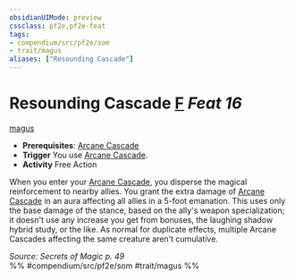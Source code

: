 ```yaml
---
obsidianUIMode: preview
cssclass: pf2e,pf2e-feat
tags:
- compendium/src/pf2e/som
- trait/magus
aliases: ["Resounding Cascade"]
---
```

# Resounding Cascade  [F](rules/core-rulebook/chapter-9-playing-the-game.md#Actions "Free Action") *Feat 16*  
[magus](rules/traits/magus-som.md)  

- **Prerequisites**: [Arcane Cascade](rules/actions/arcane-cascade-som.md)
- **Trigger** You use [Arcane Cascade](rules/actions/arcane-cascade-som.md).
- **Activity** Free Action

When you enter your [Arcane Cascade](rules/actions/arcane-cascade-som.md), you disperse the magical reinforcement to nearby allies. You grant the extra damage of [Arcane Cascade](rules/actions/arcane-cascade-som.md) in an aura affecting all allies in a 5-foot emanation. This uses only the base damage of the stance, based on the ally's weapon specialization; it doesn't use any increase you get from bonuses, the laughing shadow hybrid study, or the like. As normal for duplicate effects, multiple Arcane Cascades affecting the same creature aren't cumulative.

*Source: Secrets of Magic p. 49*  
%% #compendium/src/pf2e/som #trait/magus %%